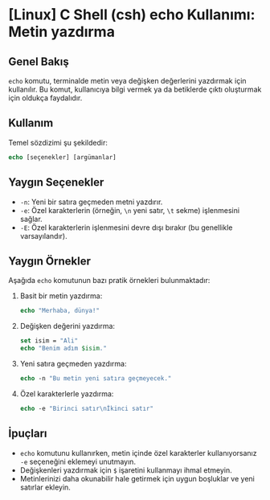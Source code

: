 # [Linux] C Shell (csh) echo Kullanımı: Metin yazdırma

## Genel Bakış
`echo` komutu, terminalde metin veya değişken değerlerini yazdırmak için kullanılır. Bu komut, kullanıcıya bilgi vermek ya da betiklerde çıktı oluşturmak için oldukça faydalıdır.

## Kullanım
Temel sözdizimi şu şekildedir:
```csh
echo [seçenekler] [argümanlar]
```

## Yaygın Seçenekler
- `-n`: Yeni bir satıra geçmeden metni yazdırır.
- `-e`: Özel karakterlerin (örneğin, `\n` yeni satır, `\t` sekme) işlenmesini sağlar.
- `-E`: Özel karakterlerin işlenmesini devre dışı bırakır (bu genellikle varsayılandır).

## Yaygın Örnekler
Aşağıda `echo` komutunun bazı pratik örnekleri bulunmaktadır:

1. Basit bir metin yazdırma:
   ```csh
   echo "Merhaba, dünya!"
   ```

2. Değişken değerini yazdırma:
   ```csh
   set isim = "Ali"
   echo "Benim adım $isim."
   ```

3. Yeni satıra geçmeden yazdırma:
   ```csh
   echo -n "Bu metin yeni satıra geçmeyecek."
   ```

4. Özel karakterlerle yazdırma:
   ```csh
   echo -e "Birinci satır\nİkinci satır"
   ```

## İpuçları
- `echo` komutunu kullanırken, metin içinde özel karakterler kullanıyorsanız `-e` seçeneğini eklemeyi unutmayın.
- Değişkenleri yazdırmak için `$` işaretini kullanmayı ihmal etmeyin.
- Metinlerinizi daha okunabilir hale getirmek için uygun boşluklar ve yeni satırlar ekleyin.